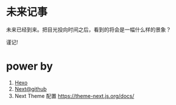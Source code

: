 # 未来记事

未来已经到来。把目光投向时间之后，看到的将会是一幅什么样的景象？

谨记!

# power by

1. [Hexo](https://hexo.io/)
2. [Next@github](https://github.com/theme-next/hexo-theme-next)
3.  Next Theme 配置 https://theme-next.js.org/docs/

